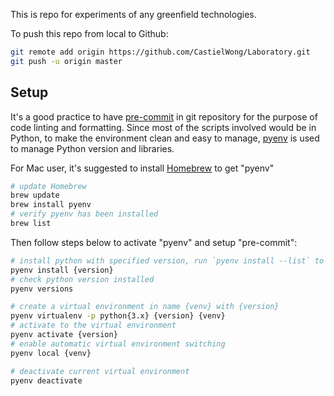 
This is repo for experiments of any greenfield technologies.

To push this repo from local to Github:

```sh
git remote add origin https://github.com/CastielWong/Laboratory.git
git push -u origin master
```

## Setup

It's a good practice to have [pre-commit](https://pre-commit.com/) in git repository for the purpose of code linting and formatting. Since most of the scripts involved would be in Python, to make the environment clean and easy to manage, [pyenv](https://github.com/pyenv/pyenv) is used to manage Python version and libraries. 

For Mac user, it's suggested to install [Homebrew](https://brew.sh/) to get "pyenv"

```sh
# update Homebrew
brew update
brew install pyenv
# verify pyenv has been installed
brew list
```

Then follow steps below to activate "pyenv" and setup "pre-commit":

```sh
# install python with specified version, run `pyenv install --list` to check what version is available
pyenv install {version}
# check python version installed
pyenv versions

# create a virtual environment in name {venv} with {version}
pyenv virtualenv -p python{3.x} {version} {venv}
# activate to the virtual environment
pyenv activate {version}
# enable automatic virtual environment switching
pyenv local {venv}

# deactivate current virtual environment
pyenv deactivate
```
